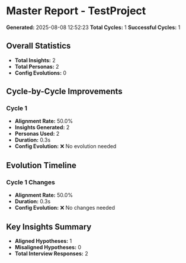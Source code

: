 # Master Report - TestProject

**Generated:** 2025-08-08 12:52:23
**Total Cycles:** 1
**Successful Cycles:** 1

## Overall Statistics

- **Total Insights:** 2
- **Total Personas:** 2
- **Config Evolutions:** 0

## Cycle-by-Cycle Improvements

### Cycle 1

- **Alignment Rate:** 50.0%
- **Insights Generated:** 2
- **Personas Used:** 2
- **Duration:** 0.3s
- **Config Evolution:** ❌ No evolution needed

## Evolution Timeline

### Cycle 1 Changes

- **Alignment Rate:** 50.0%
- **Duration:** 0.3s
- **Config Evolution:** ❌ No changes needed

## Key Insights Summary

- **Aligned Hypotheses:** 1
- **Misaligned Hypotheses:** 0
- **Total Interview Responses:** 2

